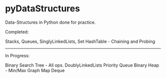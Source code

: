 # pyDataStructures
Data-Structures in Python done for practice.

Completed:

Stacks,
Queues,
SinglyLinkedLists,
Set
HashTable - Chaining and Probing

__________________________________________

In Progress:

Binary Search Tree - All ops.
DoublyLinkedLists
Priority Queue
Binary Heap - Min/Max
Graph
Map
Deque


